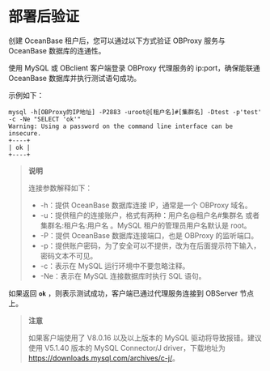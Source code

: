 # 部署后验证

创建 OceanBase 租户后，您可以通过以下方式验证 OBProxy 服务与 OceanBase 数据库的连通性。

使用 MySQL 或 OBclient 客户端登录 OBProxy 代理服务的 ip:port，确保能联通 OceanBase 数据库并执行测试语句成功。

示例如下：

```shell
mysql -h[OBProxy的IP地址] -P2883 -uroot@[租户名]#[集群名] -Dtest -p'test' -c -Ne "SELECT 'ok'"
Warning: Using a password on the command line interface can be insecure.
+----+
| ok |
+----+
```

> **说明**
>
> 连接参数解释如下：
>
> * -h：提供 OceanBase 数据库连接 IP，通常是一个 OBProxy 域名。
> * -u：提供租户的连接账户，格式有两种：用户名@租户名#集群名 或者 集群名:租户名:用户名 。MySQL 租户的管理员用户名默认是 root。
> * -P：提供 OceanBase 数据库连接端口，也是 OBProxy 的监听端口。
> * -p：提供账户密码，为了安全可以不提供，改为在后面提示符下输入，密码文本不可见。
> * -c：表示在 MySQL 运行环境中不要忽略注释。
> * -Ne：表示在 MySQL 连接数据库时执行 SQL 语句。

如果返回 **`ok`** ，则表示测试成功，客户端已通过代理服务连接到 OBServer 节点上。

> **注意**
>
> 如果客户端使用了 V8.0.16 以及以上版本的 MySQL 驱动将导致报错。建议使用 V5.1.40 版本的 MySQL Connector/J driver，下载地址为 <https://downloads.mysql.com/archives/c-j/>。
